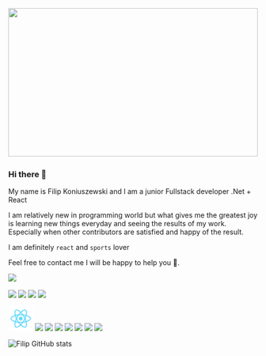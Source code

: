 <img width="100%" height="300" src="https://user-images.githubusercontent.com/82803009/161140630-bacbf2e8-a8f7-47f6-9ee5-0d9efa0c618e.jpg">

### Hi there 👋

My name is Filip Koniuszewski and I am a junior Fullstack developer .Net + React

I am relatively new in programming world but what gives me the greatest joy is learning new things everyday and seeing the results of my work. 
Especially when other contributors are satisfied and happy of the result. 

I am definitely `react` and `sports` lover

Feel free to contact me I will be happy to help you 🙂.

[![](https://komarev.com/ghpvc/?username=FilipKoniuszewski&color=000000)](https://github.com/FilipKoniuszewski?tab=repositories)

[<img src="https://img.shields.io/badge/Gmail-D14836?style=for-the-badge&logo=gmail&logoColor=white">](mailto:Filip7446@gmail.com)
[<img src="https://img.shields.io/badge/LinkedIn-0077B5?style=for-the-badge&logo=linkedin&logoColor=white">](https://www.linkedin.com/in/filip-koniuszewski-950361235/)
[<img src="https://img.shields.io/badge/FrontendMentor-46244C?style=for-the-badge&logo=FrontendMentor&logoColor=white">](https://www.frontendmentor.io/profile/FilipKoniuszewski)
[<img src="https://img.shields.io/badge/Codewars-AA3620?style=for-the-badge&logo=Codewars&logoColor=white">](https://www.codewars.com/users/koniusz)

<code><img height="50" src="https://raw.githubusercontent.com/github/explore/80688e429a7d4ef2fca1e82350fe8e3517d3494d/topics/react/react.png"></code>
<code><img height="50" src="https://raw.githubusercontent.com/jmnote/z-icons/master/svg/typescript.svg"></code>
<code><img height="50" src="https://user-images.githubusercontent.com/82803009/161136064-8826600f-6688-4d01-adad-7c9b6a787ce5.png"></code>
<code><img height="50" src="https://raw.githubusercontent.com/jmnote/z-icons/master/svg/github.svg"></code>
<code><img height="50" src="https://raw.githubusercontent.com/jmnote/z-icons/master/svg/python.svg"></code>
<code><img height="50" src="https://raw.githubusercontent.com/jmnote/z-icons/master/svg/bootstrap.svg"></code>
<code><img height="50" src="https://user-images.githubusercontent.com/82803009/161130798-5da80b57-bcae-4d6f-b3e6-ba23258e08f8.png"></code>
<code><img height="50" src="https://user-images.githubusercontent.com/82803009/161135670-7382079c-3862-4bf4-9d77-de63f0bc9eb4.png"></code>

![Filip GitHub stats](https://github-readme-stats.vercel.app/api?username=FilipKoniuszewski&show_icons=true&theme=tokyonight)

<!--- [![Top Langs](https://github-readme-stats.vercel.app/api/top-langs/?username=FilipKoniuszewski&theme=tokyonight)](https://github.com/FilipKoniuszewski/github-readme-stats) -->




